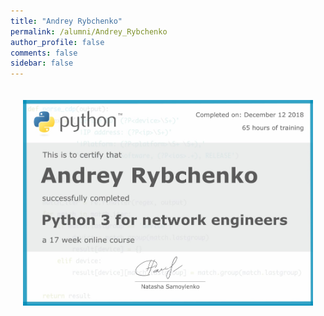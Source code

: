```yaml
---
title: "Andrey Rybchenko"
permalink: /alumni/Andrey_Rybchenko
author_profile: false
comments: false
sidebar: false
---
```


<div style="padding: 20px;">
  <img src="https://raw.githubusercontent.com/pyneng/pyneng.github.io/master/alumni/Andrey_Rybchenko.png" alt="Python for network engineers">
</div>

